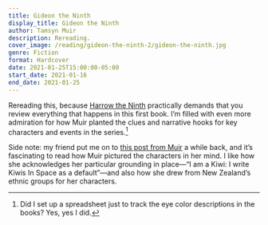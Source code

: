 ```yaml
---
title: Gideon the Ninth
display_title: Gideon the Ninth
author: Tamsyn Muir
description: Rereading.
cover_image: /reading/gideon-the-ninth-2/gideon-the-ninth.jpg
genre: Fiction
format: Hardcover
date: 2021-01-25T15:00:00-05:00
start_date: 2021-01-16
end_date: 2021-01-25
---
```


Rereading this, because [Harrow the Ninth](/reading/harrow-the-ninth) practically demands that you review everything that happens in this first book. I’m filled with even more admiration for how Muir planted the clues and narrative hooks for key characters and events in the series.[^1]

Side note: my friend put me on to [this post from Muir](https://tazmuir.tumblr.com/post/187901634998/hello-i-loved-gideon-the-ninth-so-much-and) a while back, and it’s fascinating to read how Muir pictured the characters in her mind. I like how she acknowledges her particular grounding in place—“I am a Kiwi: I write Kiwis In Space as a default”—and also how she drew from New Zealand’s ethnic groups for her characters. 

[^1]: Did I set up a spreadsheet just to track the eye color descriptions in the books? Yes, yes I did.